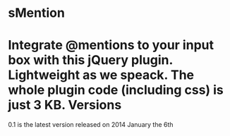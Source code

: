 sMention
========

Integrate @mentions to your input box with this jQuery plugin. Lightweight as we speack. The whole plugin code (including css) is just 3 KB.
Versions
========
0.1 is the latest version released on 2014 January the 6th
